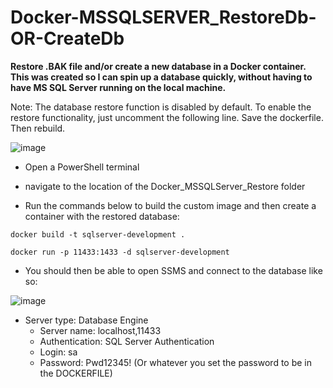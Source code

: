 # Docker-MSSQLSERVER_RestoreDb-OR-CreateDb
**Restore .BAK file and/or create a new database in a Docker container. This was created so I can spin up a database quickly, without having to have MS SQL Server running on the local machine.**

Note: The database restore function is disabled by default. To enable the restore functionality, just uncomment the following line. Save the dockerfile. Then rebuild.

![image](https://github.com/JohnnyR030T/Docker-MSSQLSERVER_RestoreDb-OR-CreateDb/assets/2913985/24fa788d-06a7-40d9-90e1-93f288fb9935)

- Open a PowerShell terminal

- navigate to the location of the Docker_MSSQLServer_Restore folder

- Run the commands below to build the custom image and then create a container with the restored database:
```copy
docker build -t sqlserver-development .
```

```copy
docker run -p 11433:1433 -d sqlserver-development
```

- You should then be able to open SSMS and connect to the database like so:

![image](https://github.com/JohnnyR030T/Docker-MSSQLSERVER_RestoreDb-OR-CreateDb/assets/2913985/31d1564e-11db-4981-a40b-bfc7e59d1ee2)


  - Server type: Database Engine
	- Server name: localhost,11433
	- Authentication: SQL Server Authentication
	- Login: sa
	- Password: Pwd12345!  (Or whatever you set the password to be in the DOCKERFILE)
